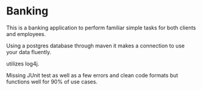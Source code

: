 # Banking

This is a banking application to perform familiar simple tasks for both clients and employees.

Using a postgres database through maven it makes a connection to use your data fluently.

utilizes log4j.

Missing JUnit test as well as a few errors and clean code formats but functions well for 90% of use cases.
